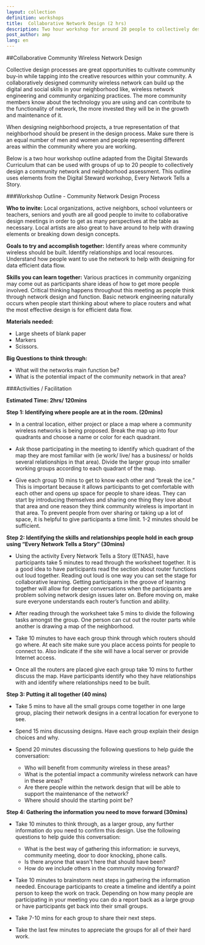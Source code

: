 ```yaml
---
layout: collection
definition: workshops
title:  Collaborative Network Design (2 hrs)
description: Two hour workshop for around 20 people to collectively design a community network and neighborhood assessment. 
post_author: amp
lang: en
---
```


##Collaborative Community Wireless Network Design

Collective design processes are great opportunities to cultivate community buy-in while tapping into the creative resources within your community. A collaboratively designed community wireless network can build up the digital and social skills in your neighborhood like, wireless network engineering and community organizing practices. The more community members know about the technology you are using and can contribute to the functionality of network,  the more invested they will be in the growth and maintenance of it. 

When designing neighborhood projects, a true representation of that neighborhood should be present in the design process. Make sure there is an equal number of men and women and people representing different areas within the community where you are working. 

Below is a two hour workshop outline adapted from the Digital Stewards Curriculum that can be used with groups of up to 20 people to collectively design a community network and neighborhood assessment. This outline uses elements from the Digital Steward workshop, Every Network Tells a Story. 

###Workshop Outline - Community Network Design Process

**Who to invite:** Local organizations, active neighbors, school volunteers or teachers, seniors and youth are all good people to invite to collaborative design meetings in order to get as many perspectives at the table as necessary. Local artists are also great to have around to help with drawing elements or breaking down design concepts.  

**Goals to try and accomplish together:** Identify areas where community wireless should be built. Identify relationships and local resources. Understand how people want to use the network to help with designing for data efficient data flow. 

**Skills you can learn together:** Various practices in community organizing may come out as participants share ideas of how to get more people involved. Critical thinking happens throughout this meeting as people think through network design and function. Basic network engineering naturally occurs when people start thinking about where to place routers and what the most effective design is for efficient data flow. 

**Materials needed:**     

+ Large sheets of blank paper
+ Markers
+ Scissors. 

**Big Questions to think through:**    

+ What will the networks main function be?
+ What is the potential impact of the community network in that area? 

###Activities / Facilitation

**Estimated Time: 2hrs/ 120mins**

**Step 1: Identifying where people are at in the room. (20mins)**

+ In a central location, either project or place a map where a community wireless networks is being proposed.  Break the map up into four quadrants and choose a name or color for each quadrant.

+ Ask those participating in the meeting to identify which quadrant of the map they are most familiar with (ie work/ live/ has a business/ or holds several relationships in that area).  Divide the larger group into smaller working groups according to each quadrant of the map. 

+ Give each group 10 mins to get to know each other and “break the ice.” This is important because it allows participants to get comfortable with each other and opens up space for people to share ideas. They can start by introducing themselves and sharing one thing they love about that area and one reason they think community wireless is important in that area. To prevent people from over sharing or taking up a lot of space, it is helpful to give participants a time limit. 1-2 minutes should be sufficient. 

**Step 2: Identifying the skills and relationships people hold in each group using “Every Network Tells a Story” (30mins)**

+ Using the activity Every Network Tells a Story (ETNAS), have participants take 5 minutes to read through the worksheet together. It is a good idea to have participants read the section about router functions out loud together. Reading out loud is one way you can set the stage for collaborative learning. Getting participants in the groove of learning together will allow for deeper conversations when the participants are problem solving network design issues later on. 
Before moving on, make sure everyone understands each router’s function and ability. 

+ After reading through the worksheet take 5 mins to  divide the following tasks amongst the group. One person can cut out the router parts while another is drawing a map of the neighborhood. 

+ Take 10 minutes to have each group think through which routers should go where. At each site make sure you place access points for people to connect to. Also indicate if the site will have a local server or provide Internet access.

+ Once all the routers are placed give each group take 10 mins to further discuss the map. Have participants identify who they have relationships with and identify where relationships need to be built. 

**Step 3: Putting it all together (40 mins)**

+ Take 5 mins to have all the small groups come together in one large group, placing their network designs in a central location for everyone to see. 

+ Spend 15 mins discussing designs. Have each group explain their design choices and why. 

+ Spend 20 minutes discussing the following questions to help guide the conversation:    
  + Who will benefit from community wireless in these areas?
  + What is the potential impact a community wireless network can have in these areas? 
  + Are there people within the network design that will be able to support the maintenance of the network? 
  + Where should should the starting point be?

**Step 4: Gathering the information you need to move forward (30mins)**

+ Take 10 minutes to think through, as a larger group, any further information do you need to confirm this design. Use the following questions to help guide this conversation: 

  + What is the best way of gathering this information: ie surveys, community meeting, door to door knocking, phone calls. 
  + Is there anyone that wasn't here that should have been? 
  + How do we include others in the community moving forward? 

+ Take 10 minutes to brainstorm next steps in gathering the information needed. Encourage participants to create a timeline and identify a point person to keep the work on track. Depending on how many people are participating in your meeting you can do a report back as a large group or have participants get back into their small groups.

+ Take 7-10 mins for each group to share their next steps. 

+ Take the last few minutes to appreciate the groups for all of their hard work.

